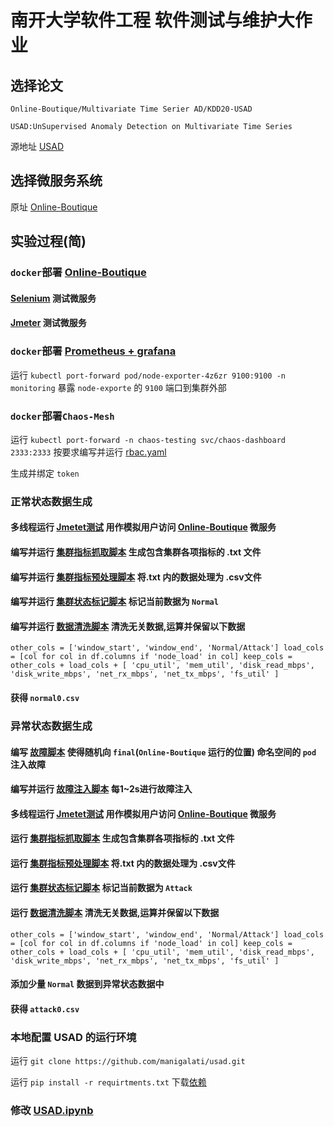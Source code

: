 # 南开大学软件工程 软件测试与维护大作业
## 选择论文 
`Online-Boutique/Multivariate Time Serier AD/KDD20-USAD`

`USAD:UnSupervised Anomaly Detection on Multivariate Time Series`

源地址 [USAD](https://github.com/manigalati/usad)
## 选择微服务系统 
原址  [Online-Boutique ](https://github.com/JoinFyc/Online-Boutique)
## 实验过程(简)
### `docker`部署 [Online-Boutique](./Online-Boutique/)

#### [Selenium](./Online-Boutique_test/selenium_test.py) 测试微服务
#### [Jmeter](./Online-Boutique_test/test.jmx) 测试微服务
### `docker`部署 [Prometheus + grafana](./manifests-monitoring/)

运行 `kubectl port-forward pod/node-exporter-4z6zr 9100:9100 -n monitoring` 暴露 `node-exporte` 的 `9100` 端口到集群外部

### `docker`部署`Chaos-Mesh`
运行 `kubectl port-forward -n chaos-testing svc/chaos-dashboard 2333:2333`
按要求编写并运行 [rbac.yaml](./chaosMesh/rbac.yaml) 

生成并绑定 `token`
### 正常状态数据生成
#### 多线程运行 [Jmetet测试](./Online-Boutique_test/test.jmx) 用作模拟用户访问 [Online-Boutique](./Online-Boutique/) 微服务
#### 编写并运行 [集群指标抓取脚本](./data/prometheus_log.py) 生成包含集群各项指标的 .txt 文件
#### 编写并运行 [集群指标预处理脚本](./data/data_csv_1.py) 将.txt 内的数据处理为 .csv文件
#### 编写并运行 [集群状态标记脚本](./data/data_label_2.py) 标记当前数据为 `Normal`
#### 编写并运行 [数据清洗脚本](./data/data_clean_3.py) 清洗无关数据,运算并保留以下数据
`
other_cols = ['window_start', 'window_end', 'Normal/Attack']
load_cols = [col for col in df.columns if 'node_load' in col]
keep_cols = other_cols + load_cols + [
    'cpu_util', 'mem_util',
    'disk_read_mbps', 'disk_write_mbps',
    'net_rx_mbps', 'net_tx_mbps',
    'fs_util'
]
`
#### 获得 `normal0.csv`
### 异常状态数据生成
#### 编写 [故障脚本](./chaosMesh/pod-kill.yaml) 使得随机向 `final`(`Online-Boutique` 运行的位置) 命名空间的 `pod` 注入故障
#### 编写并运行 [故障注入脚本](./chaosMesh/pod_kill.py) 每1~2s进行故障注入
#### 多线程运行 [Jmetet测试](./Online-Boutique_test/test.jmx) 用作模拟用户访问 [Online-Boutique](./Online-Boutique/) 微服务
#### 运行 [集群指标抓取脚本](./data/prometheus_log.py) 生成包含集群各项指标的 .txt 文件
#### 运行 [集群指标预处理脚本](./data/data_csv_1.py) 将.txt 内的数据处理为 .csv文件
#### 运行 [集群状态标记脚本](./data/data_label_2.py) 标记当前数据为 `Attack`
#### 运行 [数据清洗脚本](./data/data_clean_3.py) 清洗无关数据,运算并保留以下数据
`
other_cols = ['window_start', 'window_end', 'Normal/Attack']
load_cols = [col for col in df.columns if 'node_load' in col]
keep_cols = other_cols + load_cols + [
    'cpu_util', 'mem_util',
    'disk_read_mbps', 'disk_write_mbps',
    'net_rx_mbps', 'net_tx_mbps',
    'fs_util'
]
`
#### 添加少量 `Normal` 数据到异常状态数据中
#### 获得 `attack0.csv`
### 本地配置 USAD 的运行环境
运行 `git clone https://github.com/manigalati/usad.git`

运行 `pip install -r requirtments.txt` 下载[依赖](requirements.txt)

### 修改 [USAD.ipynb](./usad/USAD.ipynb)





